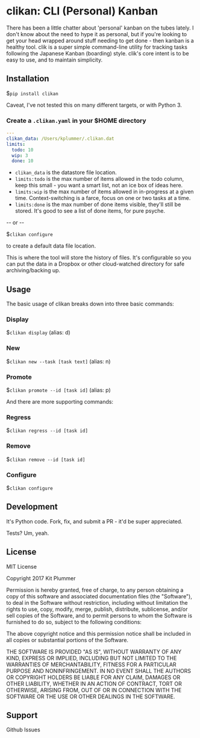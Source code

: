 # clikan: CLI (Personal) Kanban
There has been a little chatter about 'personal' kanban on the tubes lately.  I don't know about the need to hype it as personal, but if you're looking to get your head wrapped around stuff needing to get done - then kanban is a healthy tool.  clik is a super simple command-line utility for tracking tasks following the Japanese Kanban (boarding) style.  clik's core intent is to be easy to use, and to maintain simplicity.

## Installation

$`pip install clikan`

Caveat, I've not tested this on many different targets, or with Python 3.

### Create a `.clikan.yaml` in your $HOME directory

```yaml
---
clikan_data: /Users/kplummer/.clikan.dat
limits:
  todo: 10
  wip: 3
  done: 10
```

* `clikan_data` is the datastore file location.
* `limits:todo` is the max number of items allowed in the todo column, keep this small - you want a smart list, not an ice box of ideas here.
* `limits:wip` is the max number of items allowed in in-progress at a given time.  Context-switching is a farce, focus on one or two tasks at a time.
* `limits:done` is the max number of done items visible, they'll still be stored.  It's good to see a list of done items, for pure psyche.

-- or --

$`clikan configure`

to create a default data file location.

This is where the tool will store the history of files.  It's configurable so you can put the data in a Dropbox or other cloud-watched directory for safe archiving/backing up.

## Usage
The basic usage of clikan breaks down into three basic commands:

### Display

$`clikan display` (alias: d)

### New

$`clikan new --task [task text]` (alias: n)

### Promote

$`clikan promote --id [task id]` (alias: p)

And there are more supporting commands:

### Regress

$`clikan regress --id [task id]`

### Remove

$`clikan remove --id [task id]`

### Configure

$`clikan configure`

## Development

It's Python code.  Fork, fix, and submit a PR - it'd be super appreciated.

Tests?  Um, yeah.

## License

MIT License

Copyright 2017 Kit Plummer

Permission is hereby granted, free of charge, to any person obtaining a copy of this software and associated documentation files (the "Software"), to deal in the Software without restriction, including without limitation the rights to use, copy, modify, merge, publish, distribute, sublicense, and/or sell copies of the Software, and to permit persons to whom the Software is furnished to do so, subject to the following conditions:

The above copyright notice and this permission notice shall be included in all copies or substantial portions of the Software.

THE SOFTWARE IS PROVIDED "AS IS", WITHOUT WARRANTY OF ANY KIND, EXPRESS OR IMPLIED, INCLUDING BUT NOT LIMITED TO THE WARRANTIES OF MERCHANTABILITY, FITNESS FOR A PARTICULAR PURPOSE AND NONINFRINGEMENT. IN NO EVENT SHALL THE AUTHORS OR COPYRIGHT HOLDERS BE LIABLE FOR ANY CLAIM, DAMAGES OR OTHER LIABILITY, WHETHER IN AN ACTION OF CONTRACT, TORT OR OTHERWISE, ARISING FROM, OUT OF OR IN CONNECTION WITH THE SOFTWARE OR THE USE OR OTHER DEALINGS IN THE SOFTWARE.

## Support

Github Issues
